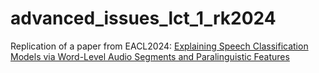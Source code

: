 # advanced_issues_lct_1_rk2024
Replication of a paper from EACL2024: [Explaining Speech Classification Models via Word-Level Audio Segments and Paralinguistic Features](https://aclanthology.org/2024.eacl-long.136/)
